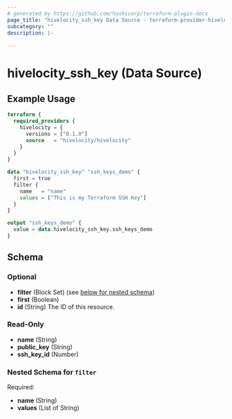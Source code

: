 ```yaml
---
# generated by https://github.com/hashicorp/terraform-plugin-docs
page_title: "hivelocity_ssh_key Data Source - terraform-provider-hivelocity"
subcategory: ""
description: |-
  
---
```


# hivelocity_ssh_key (Data Source)



## Example Usage

```terraform
terraform {
  required_providers {
    hivelocity = {
      versions = ["0.1.0"]
      source   = "hivelocity/hivelocity"
    }
  }
}

data "hivelocity_ssh_key" "ssh_keys_demo" {
  first = true
  filter {
    name   = "name"
    values = ["This is my Terraform SSH Key"]
  }
}

output "ssh_keys_demo" {
  value = data.hivelocity_ssh_key.ssh_keys_demo
}
```

<!-- schema generated by tfplugindocs -->
## Schema

### Optional

- **filter** (Block Set) (see [below for nested schema](#nestedblock--filter))
- **first** (Boolean)
- **id** (String) The ID of this resource.

### Read-Only

- **name** (String)
- **public_key** (String)
- **ssh_key_id** (Number)

<a id="nestedblock--filter"></a>
### Nested Schema for `filter`

Required:

- **name** (String)
- **values** (List of String)


